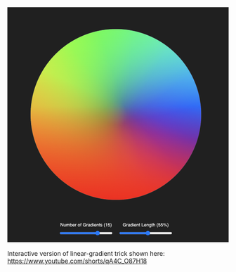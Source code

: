 <img src="https://github.com/daltonrowe/huellipsis-interactive/raw/master/screen.png">

Interactive version of linear-gradient trick shown here: https://www.youtube.com/shorts/qA4C_O87H18
